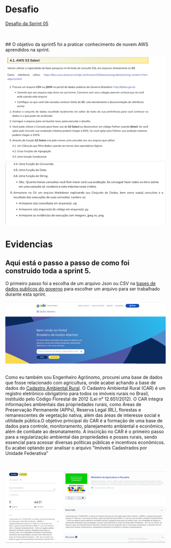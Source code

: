# Desafio
[Desafio da Sprint 05](https://github.com/rafaelkabata/ProgramaBolsasPB/tree/main/Sprint%205/Desafio)

<br><br> ## O objetivo da sprint5 foi a praticar conhecimento de nuvem AWS aprendidos na sprint.

![Diagrama](https://github.com/rafaelkabata/ProgramaBolsasPB/blob/main/Sprint%205/evidencias/obj_desafio_1.png)
![Diagrama](https://github.com/rafaelkabata/ProgramaBolsasPB/blob/main/Sprint%205/evidencias/obj_desafio_2.png)
<br/>
</div>

# Evidencias

## Aqui está o passo a passo de como foi construido toda a sprint 5.

O primeiro passo foi a escolha de um arquivo Json ou CSV na [bases de dados publicos do governo](https://dados.gov.br/home) para escolher um arquivo para ser trabalhado durante esta sprint.<br><br>
![Diagrama](https://github.com/rafaelkabata/ProgramaBolsasPB/blob/main/Sprint%205/evidencias/dados_governo.png)
<br><br>

Como eu também sou Engenheiro Agrônomo, procurei uma base de dados que fosse relacionado com agricultura, onde acabei achando a base de dados do [Cadastro Ambiental Rural](https://dados.gov.br/dados/conjuntos-dados/cadastro-ambiental-rural1). O Cadastro Ambiental Rural (CAR) é um registro eletrônico obrigatório para todos os imóveis rurais no Brasil, instituído pelo Código Florestal de 2012 (Lei n° 12.651/2012). O CAR integra informações ambientais das propriedades rurais, como Áreas de Preservação Permanente (APPs), Reserva Legal (RL), florestas e remanescentes de vegetação nativa, além das áreas de interesse social e utilidade pública.O objetivo principal do CAR é a formação de uma base de dados para controle, monitoramento, planejamento ambiental e econômico, além de combate ao desmatamento. A inscrição no CAR é o primeiro passo para a regularização ambiental das propriedades e posses rurais, sendo essencial para acessar diversas políticas públicas e incentivos econômicos. Eu acabei optando por analisar o arquivo "Imóveis Cadastrados por Unidade Federativa" 

<br><br>
![Diagrama](https://github.com/rafaelkabata/ProgramaBolsasPB/blob/main/Sprint%205/evidencias/cadastro_area_rural.png)
